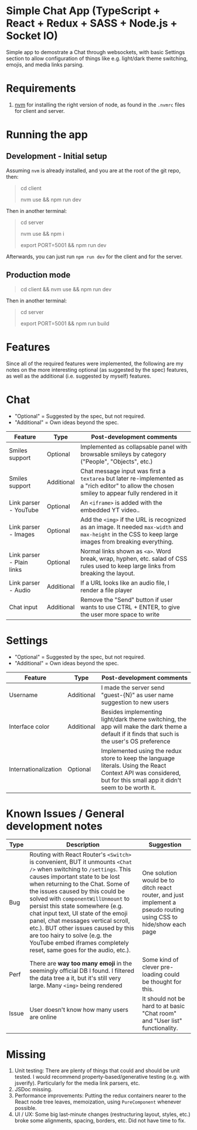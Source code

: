 # Simple Chat App (TypeScript + React + Redux + SASS + Node.js + Socket IO)

Simple app to demostrate a Chat through websockets, with basic Settings section to allow configuration of things like e.g. light/dark theme switching, emojis, and media links parsing.

# Requirements

1. [nvm](https://github.com/nvm-sh/nvm) for installing the right version of node, as found in the `.nvmrc` files for client and server.

# Running the app

## Development - Initial setup

Assuming `nvm` is already installed, and you are at the root of the git repo, then:

> cd client
>
> nvm use && npm run dev
>

Then in another terminal:

> cd server
>
> nvm use && npm i
> 
> export PORT=5001 && npm run dev

Afterwards, you can just run `npm run dev` for the client and for the server.

## Production mode

> cd client && nvm use && npm run dev


Then in another terminal:

> cd server
>
> export PORT=5001 && npm run build

# Features

Since all of the required features were implemented, the following are my notes on the more interesting optional (as suggested by the spec) features, as well as the additional (i.e. suggested by myself) features.

# Chat

* "Optional" = Suggested by the spec, but not required.
* "Additional" = Own ideas beyond the spec.

| Feature  | Type | Post-development comments |
| ------------- | ------------- | ---------- |
| Smiles support  | Optional  | Implemented as collapsable panel with browsable smileys by category ("People", "Objects", etc.)
| Smiles support  | Additional  | Chat message input was first a `textarea` but later re-implemented as a "rich editor" to allow the chosen smiley to appear fully rendered in it |
| Link parser - YouTube | Optional | An `<iframe>` is added with the embedded YT video.. |
| Link parser - Images | Optional | Add the `<img>` if the URL is recognized as an image. It needed `max-width` and `max-height` in the CSS to keep large images from breaking everything. |
| Link parser - Plain links | Optional | Normal links shown as `<a>`. Word break, wrap, hyphen, etc. salad of CSS rules used to keep large links from breaking the layout. |
| Link parser - Audio | Additional | If a URL looks like an audio file, I render a file player |
| Chat input | Additional | Remove the "Send" button if user wants to use CTRL + ENTER, to give the user more space to write |

# Settings

* "Optional" = Suggested by the spec, but not required.
* "Additional" = Own ideas beyond the spec.

| Feature  | Type | Post-development comments |
| ------------- | ------------- | ---------- |
| Username | Additional | I made the server send "guest-{N}" as user name suggestion to new users |
| Interface color | Additional | Besides implementing light/dark theme switching, the app will make the dark theme a default if it finds that such is the user's OS preference |
| Internationalization | Optional | Implemented using the redux store to keep the language literals. Using the React Context API was considered, but for this small app it didn't seem to be worth it. |

# Known Issues / General development notes

| Type  | Description | Suggestion |
| ------------- | ------------- | ---------- |
| Bug | Routing with React Router's `<Switch>` is convenient, BUT it unmounts `<Chat />` when switching to `/settings`. This causes important state to be lost when returning to the Chat. Some of the issues caused by this could be solved with `componentWillUnmount` to persist this state somewhere (e.g. chat input text, UI state of the emoji panel, chat messages vertical scroll, etc.). BUT other issues caused by this are too hairy to solve (e.g. the YouTube embed iframes completely reset, same goes for the audio, etc.). | One solution would be to ditch react router, and just implement a pseudo  routing using CSS to hide/show each page |
| Perf | There are **way too many emoji** in the seemingly official DB I found. I filtered the data tree a it, but it's still very large. Many `<img>` being rendered | Some kind of clever pre-loading could be thought for this.|
| Issue | User doesn't know how many users are online | It should not be hard to at basic "Chat room" and "User list" functionality. |

# Missing

1. Unit testing: There are plenty of things that could and should be unit tested. I would recommend property-based/generative testing (e.g. with jsverify). Particularly for the media link parsers, etc.
2. JSDoc missing.
3. Performance improvements: Putting the redux containers nearer to the React node tree leaves, memoization, using `PureComponent` whenever possible.
4. UI / UX: Some big last-minute changes (restructuring layout, styles, etc.) broke some alignments, spacing, borders, etc. Did not have time to fix.